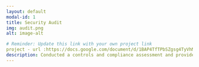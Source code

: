 ```yaml
---
layout: default
modal-id: 1
title: Security Audit
img: audit.png
alt: image-alt

# Reminder: Update this link with your own project link
project - url :https://docs.google.com/document/d/1BAP4TfTPbSZgsg4TyVhNxJWjQKE7NS8ebcSIrivbmiE/edit?tab=t.0#heading=h.87tykp1u0l36
description: Conducted a controls and compliance assessment and provided recommendations to company stakeholders to mitigate risks and avoid fines based on best practices for NIST CSF, PCI DSS, GDPR, SOC 1 & SOC 2.
---
```

